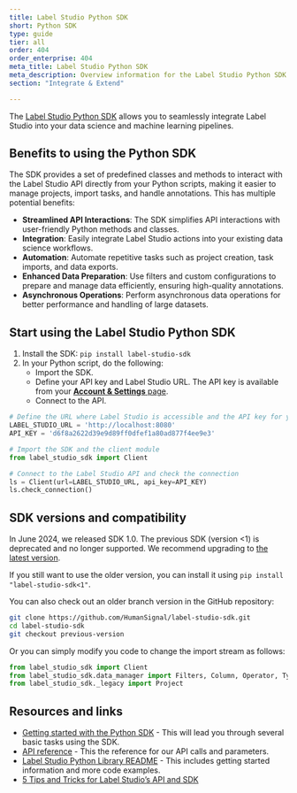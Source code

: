 ```yaml
---
title: Label Studio Python SDK 
short: Python SDK 
type: guide
tier: all
order: 404
order_enterprise: 404
meta_title: Label Studio Python SDK 
meta_description: Overview information for the Label Studio Python SDK.
section: "Integrate & Extend"

---
```



The [Label Studio Python SDK]((https://label-studio.docs.buildwithfern.com/)) allows you to seamlessly integrate Label Studio into your data science and machine learning pipelines. 


## Benefits to using the Python SDK

The SDK provides a set of predefined classes and methods to interact with the Label Studio API directly from your Python scripts, making it easier to manage projects, import tasks, and handle annotations. This has multiple potential benefits:

- **Streamlined API Interactions**: The SDK simplifies API interactions with user-friendly Python methods and classes.
- **Integration**: Easily integrate Label Studio actions into your existing data science workflows.
- **Automation**: Automate repetitive tasks such as project creation, task imports, and data exports.
- **Enhanced Data Preparation**: Use filters and custom configurations to prepare and manage data efficiently, ensuring high-quality annotations.
- **Asynchronous Operations**: Perform asynchronous data operations for better performance and handling of large datasets.


## Start using the Label Studio Python SDK

1. Install the SDK:
   `pip install label-studio-sdk`
2. In your Python script, do the following:
   - Import the SDK.
   - Define your API key and Label Studio URL. The API key is available from your [**Account & Settings** page](user_account#Access-token).
   - Connect to the API.
```python
# Define the URL where Label Studio is accessible and the API key for your user account
LABEL_STUDIO_URL = 'http://localhost:8080'
API_KEY = 'd6f8a2622d39e9d89ff0dfef1a80ad877f4ee9e3'

# Import the SDK and the client module
from label_studio_sdk import Client

# Connect to the Label Studio API and check the connection
ls = Client(url=LABEL_STUDIO_URL, api_key=API_KEY)
ls.check_connection()
```

## SDK versions and compatibility

In June 2024, we released SDK 1.0. The previous SDK (version <1) is deprecated and no longer supported. We recommend upgrading to [the latest version](https://github.com/HumanSignal/label-studio-sdk). 

If you still want to use the older version, you can install it using `pip install "label-studio-sdk<1"`. 

You can also check out an older branch version in the GitHub repository:

```sh
git clone https://github.com/HumanSignal/label-studio-sdk.git
cd label-studio-sdk
git checkout previous-version
```

Or you can simply modify you code to change the import stream as follows:

```python
from label_studio_sdk import Client
from label_studio_sdk.data_manager import Filters, Column, Operator, Type
from label_studio_sdk._legacy import Project
```


## Resources and links

* [Getting started with the Python SDK](https://label-studio.docs.buildwithfern.com/api-reference/introduction/getting-started) - This will lead you through several basic tasks using the SDK. 
* [API reference](https://label-studio.docs.buildwithfern.com/) - This the reference for our API calls and parameters. 
* [Label Studio Python Library README](https://github.com/HumanSignal/label-studio-sdk/tree/fern-bot/05-23-2024-0427PM?tab=readme-ov-file#label-studio-python-library) - This includes getting started information and more code examples.  
* [5 Tips and Tricks for Label Studio’s API and SDK](https://labelstud.io/blog/5-tips-and-tricks-for-label-studio-s-api-and-sdk/)

